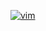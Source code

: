 <a href="https://ibb.co/YTRMpyv"><img src="https://i.ibb.co/1Jv58dH/vim.jpg" alt="vim" border="0"></a>
